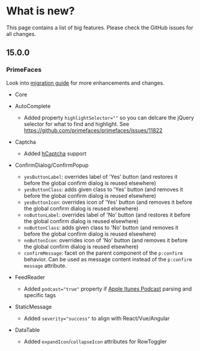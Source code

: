 # What is new?

This page contains a list of big features. Please check the GitHub issues for all changes.

## 15.0.0

### PrimeFaces

Look into [migration guide](https://primefaces.github.io/primefaces/15_0_0/#/../migrationguide/15_0_0) for more enhancements and changes.

* Core
    
* AutoComplete
    * Added property `highlightSelector=""` so you can delcare the jQuery selector for what to find and highlight. See https://github.com/primefaces/primefaces/issues/11822 
    
* Captcha
    * Added [hCaptcha](https://www.hcaptcha.com/) support
    
* ConfirmDialog/ConfirmPopup
    * `yesButtonLabel`: overrides label of 'Yes' button (and restores it before the global confirm dialog is reused elsewhere)
    * `yesButtonClass`: adds given class to 'Yes' button (and removes it before the global confirm dialog is reused elsewhere)
    * `yesButtonIcon`: overrides icon of 'Yes' button (and removes it before the global confirm dialog is reused elsewhere)
    * `noButtonLabel`: overrides label of 'No' button (and restores it before the global confirm dialog is reused elsewhere)
    * `noButtonClass`: adds given class to 'No' button (and removes it before the global confirm dialog is reused elsewhere)
    * `noButtonIcon`: overrides icon of 'No' button (and removes it before the global confirm dialog is reused elsewhere)
    * `confirmMessage`: facet on the parent component of the `p:confirm` behavior. Can be used as message content instead of the `p:confirm` `message` attribute.
    
* FeedReader
    * Added `podcast="true"` property if [Apple Itunes Podcast](https://help.apple.com/itc/podcasts_connect/#/itcb54353390) parsing and specific tags 
    
* StaticMessage
    * Added `severity="success"` to align with React/Vue/Angular

* DataTable
    * Added `expandIcon`/`collapseIcon` attributes for RowToggler